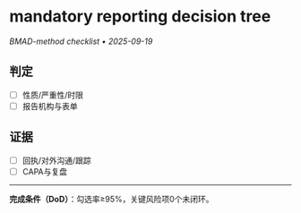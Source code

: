 # mandatory reporting decision tree

_BMAD-method checklist • 2025-09-19_

## 判定

- [ ] 性质/严重性/时限
- [ ] 报告机构与表单

## 证据

- [ ] 回执/对外沟通/跟踪
- [ ] CAPA与复盘

---

**完成条件（DoD）**：勾选率≥95%，关键风险项0个未闭环。

